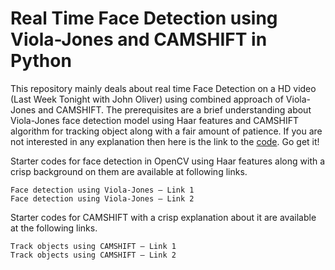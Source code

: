 # Real Time Face Detection using Viola-Jones and CAMSHIFT in Python

This repository mainly deals about real time Face Detection on a HD video (Last Week Tonight with John Oliver) using combined approach of Viola-Jones and CAMSHIFT. The prerequisites are a brief understanding about Viola-Jones face detection model using Haar features and CAMSHIFT algorithm for tracking object along with a fair amount of patience. If you are not interested in any explanation then here is the link to the [code](https://github.com/rahulptel/realtime-facedetection-hd-videos/tree/master/Part-I/VJCMS.rar). Go get it!

Starter codes for face detection in OpenCV using Haar features along with a crisp background on them are available at following links.

    Face detection using Viola-Jones – Link 1
    Face detection using Viola-Jones – Link 2

Starter codes for CAMSHIFT with a crisp explanation about it are available at the following links.

    Track objects using CAMSHIFT – Link 1
    Track objects using CAMSHIFT – Link 2

